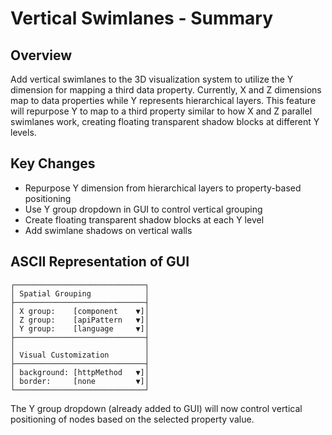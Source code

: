 # Vertical Swimlanes - Summary

## Overview

Add vertical swimlanes to the 3D visualization system to utilize the Y dimension for mapping a third data property. Currently, X and Z dimensions map to data properties while Y represents hierarchical layers. This feature will repurpose Y to map to a third property similar to how X and Z parallel swimlanes work, creating floating transparent shadow blocks at different Y levels.

## Key Changes

- Repurpose Y dimension from hierarchical layers to property-based positioning
- Use Y group dropdown in GUI to control vertical grouping
- Create floating transparent shadow blocks at each Y level
- Add swimlane shadows on vertical walls

## ASCII Representation of GUI

```
┌─────────────────────────────┐
│ Spatial Grouping            │
├─────────────────────────────┤
│ X group:    [component    ▼]│
│ Z group:    [apiPattern   ▼]│
│ Y group:    [language     ▼]│
├─────────────────────────────┤
│                             │
│ Visual Customization        │
├─────────────────────────────┤
│ background: [httpMethod   ▼]│
│ border:     [none         ▼]│
└─────────────────────────────┘
```

The Y group dropdown (already added to GUI) will now control vertical positioning of nodes based on the selected property value.